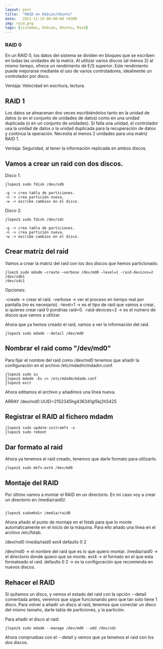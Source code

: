 ```yaml
---
layout: post
title:  "RAID en Debian/Ubuntu"
date:   2021-11-19 00:00:00 +0300
img: raid.png
tags: [sistemas, Debian, Ubuntu, Raid]
---
```

### RAID 0

En un RAID 0, los datos del sistema se dividen en bloques que se escriben en todas las unidades de la matriz. Al utilizar varios discos (al menos 2) al mismo tiempo, ofrece un rendimiento de E/S superior. Este rendimiento puede mejorarse mediante el uso de varios controladores, idealmente un controlador por disco.

Ventaja: Velocidad en escritura, lectura.

## RAID 1

Los datos se almacenan dos veces escribiéndolos tanto en la unidad de datos (o en el conjunto de unidades de datos) como en una unidad duplicada (o en un conjunto de unidades). Si falla una unidad, el controlador usa la unidad de datos o la unidad duplicada para la recuperación de datos y continúa la operación. Necesita al menos 2 unidades para una matriz RAID 1.

Ventaja: Seguridad, al tener la información replicada en ambos discos.

## Vamos a crear un raid con dos discos.

Disco 1:

```code
jlopez$ sudo fdisk /dev/sdb

-g -> crea tabla de particiones.
-n -> crea partición nueva.
-w -> escribe cambios en el disco.
```

Disco 2:

```code
jlopez$ sudo fdisk /dev/sdc

-g -> crea tabla de particiones.
-n -> crea partición nueva.
-w -> escribe cambios en el disco.
```

## Crear matríz del raid

Vamos a crear la matríz del raid con los dos discos que hemos particionado.

```code
jloez$ sudo mdadm –create –verbose /dev/md0 –level=1 -raid-devices=2 /dev/sdb1
/dev/sdc1

```
Opciones:

-create -> crear el raid.
-verbose -> ver el proceso en tiempo real por pantalla (no es necesario).
-level=1 -> es el tipo de raid que vamos a crear, si quieres crear raid 0 pondrias raid=0.
-raid-devices=2 -> es el número de discos que vamos a utilizar.

Ahora que ya hemos creado el raid, vamos a ver la información del raid.

```code
jlopez$ sudo mdadm --detail /dev/md0

```

## Nombrar el raid como "/dev/md0"

Para fijar el nombre del raid como /dev/md0 tenemos que añadir la configuración en el archivo /etc/mdadm/mdadm.conf.

```code
jlopez$ sudo su
jlopez$ mdadm -Es >> /etc/mdadm/mdadm.conf
jlopez$ exit

```

Ahora editamos el archivo y añadimos una línea nueva.

ARRAY /dev/md0 UUID=2152345hg436341gl5kj2h5425

## Registrar el RAID al fichero mdadm

```code
jlopez$ sudo update-initramfs -u
jlopez$ sudo reboot

```

## Dar formato al raid

Ahora ya tenemos el raid creado, tenemos que darle formato para utilizarlo.

```code
jlopez$ sudo mkfs.ext4 /dev/md0

```

## Montaje del RAID

Por último vamos a montar el RAID en un directorio. En mi caso voy a crear un directorio en /media/raid0/.
```code

jlopez$ sudomkdir /media/raid0
```
Ahora añado el punto de montaje en el fstab para que lo monte automáticamente en el inicio de la máquina. Para ello añado una línea en el archivo /etc/fstab.

/dev/md0      /media/raid0   ext4    defaults   0   2

/dev/md0 -> el nombre del raid que es lo que quiero montar.
/media/raid0 -> el directorio donde quiero que se monte.
ext4 -> el formato en el que esta formateado el raid.
defaults 0 2 -> es la configuración que recomienda en nuevos discos.


## Rehacer el RAID

Si quitamos un disco, y vemos el estado del raid con la opción --detail comentada antes, veremos que sigue funcionando pero que tan solo tiene 1 disco. Para volver a añadir un disco al raid, tenemos que conectar un disco del mismo tamaño, darle tabla de particiones, y la partición. 

Para añadir el disco al raid:

```code
jlopez$ sudo mdadm --manage /dev/md0 --add /dev/sdc

```
Ahora compruebas con el --detail y vemos que ya tenemos el raid con los dos discos.
